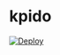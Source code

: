 # kpido

[![Deploy](https://www.herokucdn.com/deploy/button.png)](https://dashboard.heroku.com/new?template=https://github.com/ydutjj/kpido)
